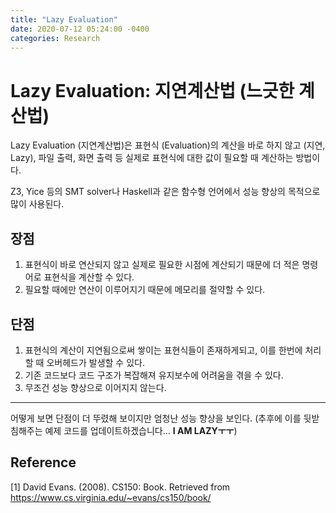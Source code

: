 ```yaml
---
title: "Lazy Evaluation"
date: 2020-07-12 05:24:00 -0400
categories: Research
---
```

# Lazy Evaluation: 지연계산법 (느긋한 계산법)

Lazy Evaluation (지연계산법)은 표현식 (Evaluation)의 계산을 바로 하지 않고 (지연, Lazy), 파일 출력, 화면 출력 등 실제로 표현식에 대한 값이 필요할 때 계산하는 방법이다.

Z3, Yice 등의 SMT solver나 Haskell과 같은 함수형 언어에서 성능 향상의 목적으로 많이 사용된다.

## 장점
1. 표현식이 바로 연산되지 않고 실제로 필요한 시점에 계산되기 때문에 더 적은 명령어로 표현식을 계산할 수 있다.
2. 필요할 때에만 연산이 이루어지기 때문에 메모리를 절약할 수 있다.

## 단점
1. 표현식의 계산이 지연됨으로써 쌓이는 표현식들이 존재하게되고, 이를 한번에 처리할 때 오버헤드가 발생할 수 있다.
2. 기존 코드보다 코드 구조가 복잡해져 유지보수에 어려움을 겪을 수 있다.
3. 무조건 성능 향상으로 이어지지 않는다.
---
어떻게 보면 단점이 더 뚜렸해 보이지만 엄청난 성능 향상을 보인다. (추후에 이를 뒷받침해주는 예제 코드를 업데이트하겠습니다... **I AM LAZYㅜㅜ**)

## Reference
[1] David Evans. (2008). CS150: Book. Retrieved from https://www.cs.virginia.edu/~evans/cs150/book/